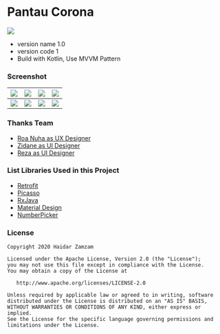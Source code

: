 # Pantau Corona #
[![](https://api.travis-ci.com/haidarzamzam/PantauCorona.svg)](https://travis-ci.com/haidarzamzam/PantauCorona)

* version name 1.0
* version code 1
* Build with Kotlin, Use MVVM Pattern

### Screenshot ###
| ![](https://i.imgur.com/k93qntw.png) | ![](https://i.imgur.com/w9NdYmL.png) | ![](https://i.imgur.com/2E9B8ce.png) | ![](https://i.imgur.com/rvB6N26.png) |
| :---: | :---: | :---: | :---: |
| ![](https://i.imgur.com/yfuwhE0.png) | ![](https://i.imgur.com/azmc2MP.png) | ![](https://i.imgur.com/xTtMvrQ.png) | ![](https://i.imgur.com/7G0r4C2.png) |

### Thanks Team ###
* [Roa Nuha as UX Designer](https://www.instagram.com/roa.nuh/)
* [Zidane as UI Designer](https://www.instagram.com/zidanearfani/)
* [Reza as UI Designer](https://www.instagram.com/samrez./)

### List Libraries Used in this Project ###
* [Retrofit](https://github.com/square/retrofit)
* [Picasso](https://github.com/square/picasso)
* [RxJava](https://github.com/ReactiveX/RxJava)
* [Material Design](https://material.io/develop/android/)
* [NumberPicker](https://jitpack.io/p/ShawnLin013/NumberPicker)

### License ###

    Copyright 2020 Haidar Zamzam

    Licensed under the Apache License, Version 2.0 (the "License");
    you may not use this file except in compliance with the License.
    You may obtain a copy of the License at

       http://www.apache.org/licenses/LICENSE-2.0

    Unless required by applicable law or agreed to in writing, software
    distributed under the License is distributed on an "AS IS" BASIS,
    WITHOUT WARRANTIES OR CONDITIONS OF ANY KIND, either express or implied.
    See the License for the specific language governing permissions and
    limitations under the License.
